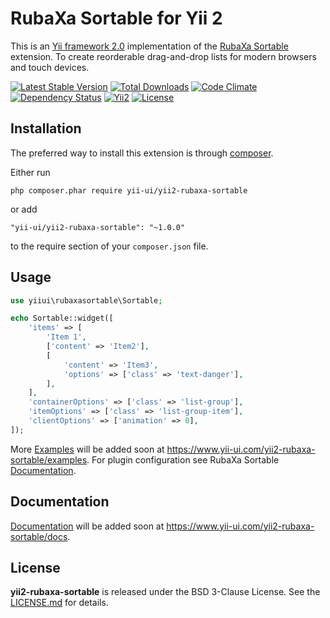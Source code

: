 RubaXa Sortable for Yii 2
=========================

This is an [Yii framework 2.0](http://www.yiiframework.com) implementation of the [RubaXa Sortable](https://rubaxa.github.io/Sortable/) extension. To create reorderable drag-and-drop lists for modern browsers and touch devices.

[![Latest Stable Version](https://poser.pugx.org/yii-ui/yii2-rubaxa-sortable/v/stable.png)](https://packagist.org/packages/yii-ui/yii2-rubaxa-sortable)
[![Total Downloads](https://poser.pugx.org/yii-ui/yii2-rubaxa-sortable/downloads.png)](https://packagist.org/packages/yii-ui/yii2-rubaxa-sortable)
[![Code Climate](https://codeclimate.com/github/yii-ui/yii2-rubaxa-sortable/badges/gpa.svg)](https://codeclimate.com/github/yii-ui/yii2-rubaxa-sortable)
[![Dependency Status](https://www.versioneye.com/user/projects/5805f229c5b08c004af419a3/badge.svg?style=flat-square)](https://www.versioneye.com/user/projects/5805f229c5b08c004af419a3)
[![Yii2](https://img.shields.io/badge/Powered_by-Yii_Framework-green.svg?style=flat)](http://www.yiiframework.com/)
[![License](https://poser.pugx.org/yii-ui/yii2-rubaxa-sortable/license)](https://packagist.org/packages/yii-ui/yii2-rubaxa-sortable)

Installation
------------

The preferred way to install this extension is through [composer](https://getcomposer.org/download/).

Either run

```
php composer.phar require yii-ui/yii2-rubaxa-sortable
```

or add

```
"yii-ui/yii2-rubaxa-sortable": "~1.0.0"
```

to the require section of your `composer.json` file.

Usage
-----

```php
use yiiui\rubaxasortable\Sortable;

echo Sortable::widget([
    'items' => [
        'Item 1',
        ['content' => 'Item2'],
        [
            'content' => 'Item3',
            'options' => ['class' => 'text-danger'],
        ],
    ],
    'containerOptions' => ['class' => 'list-group'],
    'itemOptions' => ['class' => 'list-group-item'],
    'clientOptions' => ['animation' => 0],
]);
```

More [Examples](https://www.yii-ui.com/yii2-rubaxa-sortable/examples) will be added soon at https://www.yii-ui.com/yii2-rubaxa-sortable/examples.
For plugin configuration see RubaXa Sortable [Documentation](https://rubaxa.github.io/Sortable/).

Documentation
------------

[Documentation](https://www.yii-ui.com/yii2-rubaxa-sortable/docs) will be added soon at https://www.yii-ui.com/yii2-rubaxa-sortable/docs.

License
-------

**yii2-rubaxa-sortable** is released under the BSD 3-Clause License. See the [LICENSE.md](LICENSE.md) for details.
